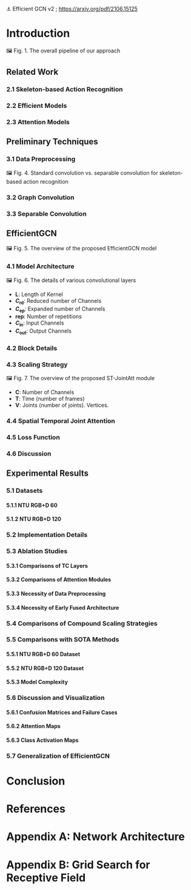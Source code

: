 ⚓ Efficient GCN v2 ; https://arxiv.org/pdf/2106.15125

# Introduction
🖼️ Fig. 1. The overall pipeline of our approach
## Related Work
### 2.1 Skeleton-based Action Recognition
### 2.2 Efficient Models
### 2.3 Attention Models
## Preliminary Techniques
### 3.1 Data Preprocessing
🖼️ Fig. 4. Standard convolution vs. separable convolution for skeleton-based action recognition
### 3.2 Graph Convolution
### 3.3 Separable Convolution
## EfficientGCN
🖼️ Fig. 5. The overview of the proposed EfficientGCN model
### 4.1 Model Architecture
🖼️ Fig. 6. The details of various convolutional layers
- **L**: Length of Kernel
- **$C_{\mathrm{rd}}$**: Reduced number of Channels
- **$C_{\mathrm{ep}}$**: Expanded number of Channels
- **rep**: Number of repetitions
- **$C_{\mathrm{in}}$**: Input Channels
- **$C_{\mathrm{out}}$**: Output Channels
### 4.2 Block Details
### 4.3 Scaling Strategy
🖼️ Fig. 7. The overview of the proposed ST-JointAtt module
- **C**: Number of Channels
- **T**: Time (number of frames)
- **V**: Joints (number of joints). Vertices.
### 4.4 Spatial Temporal Joint Attention
### 4.5 Loss Function
### 4.6 Discussion
## Experimental Results
### 5.1 Datasets
#### 5.1.1 NTU RGB+D 60
#### 5.1.2 NTU RGB+D 120
### 5.2 Implementation Details
### 5.3 Ablation Studies
#### 5.3.1 Comparisons of TC Layers
#### 5.3.2 Comparisons of Attention Modules
#### 5.3.3 Necessity of Data Preprocessing
#### 5.3.4 Necessity of Early Fused Architecture
### 5.4 Comparisons of Compound Scaling Strategies
### 5.5 Comparisons with SOTA Methods
#### 5.5.1 NTU RGB+D 60 Dataset
#### 5.5.2 NTU RGB+D 120 Dataset
#### 5.5.3 Model Complexity
### 5.6 Discussion and Visualization
#### 5.6.1 Confusion Matrices and Failure Cases
#### 5.6.2 Attention Maps
#### 5.6.3 Class Activation Maps
### 5.7 Generalization of EfficientGCN
# Conclusion
# References
# Appendix A: Network Architecture
# Appendix B: Grid Search for Receptive Field
